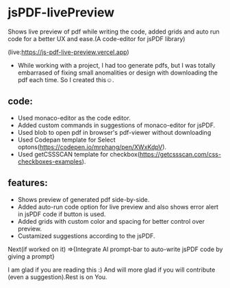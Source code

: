# jsPDF-livePreview

Shows live preview of pdf while writing the code, added grids and auto run code for a better UX and ease.(A code-editor for jsPDF library)

(live:https://js-pdf-live-preview.vercel.app)

- While working with a project, I had too generate pdfs, but I was totally embarrased of fixing small anomalities or design with downloading the pdf each time.
So I created this☺.

## code:

- Used monaco-editor as the code editor.
- Added custom commands in suggestions of monaco-editor for jsPDF.
- Used blob to open pdf in browser's pdf-viewer without downloading
- Used Codepan template for Select optons(https://codepen.io/mrphang/pen/XWxKdpV).
- Used getCSSSCAN template for checkbox(https://getcssscan.com/css-checkboxes-examples).


## features:
 - Shows preview of generated pdf side-by-side.
 - Added auto-run code option for live preview and also shows error alert in jsPDF code if button is used.
 - Added grids with custom color and spacing for better control over preview.
 - Custamized suggestions according to the jsPDF.

 Next(if worked on it) =>{Integrate AI prompt-bar to auto-write jsPDF code by giving a prompt}

I am glad if you are reading this :) 
And will more glad if you will contribute (even a suggestion).Rest is on You.
